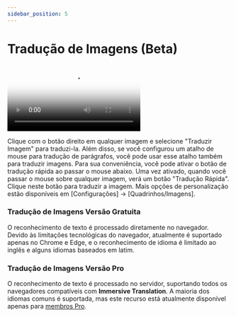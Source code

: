 ```yaml
---
sidebar_position: 5
---
```


# Tradução de Imagens (Beta)

<video
  controls
  poster="https://s.immersivetranslate.com/static/extension/images/image_tansalte_intro-qkKVLH.png"
  src="https://s.immersivetranslate.com/assets/r2-uploads/image_trabslate_zh-m4e2UQzQZGiM7cHr.mp4"
/>

Clique com o botão direito em qualquer imagem e selecione "Traduzir Imagem" para traduzi-la. Além disso, se você configurou um atalho de mouse para tradução de parágrafos, você pode usar esse atalho também para traduzir imagens. Para sua conveniência, você pode ativar o botão de tradução rápida ao passar o mouse abaixo. Uma vez ativado, quando você passar o mouse sobre qualquer imagem, verá um botão "Tradução Rápida". Clique neste botão para traduzir a imagem. Mais opções de personalização estão disponíveis em [Configurações] -> [Quadrinhos/Imagens].

### Tradução de Imagens Versão Gratuita

O reconhecimento de texto é processado diretamente no navegador. Devido às limitações tecnológicas do navegador, atualmente é suportado apenas no Chrome e Edge, e o reconhecimento de idioma é limitado ao inglês e alguns idiomas baseados em latim.

### Tradução de Imagens Versão Pro

O reconhecimento de texto é processado no servidor, suportando todos os navegadores compatíveis com **Immersive Translation**. A maioria dos idiomas comuns é suportada, mas este recurso está atualmente disponível apenas para [membros Pro](https://immersivetranslate.com/auth/pricing/?utm_source=officialSite&utm_medium=usageDoc&utm_campaign=usageDocImage).
